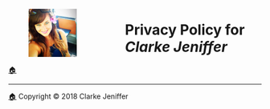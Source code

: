 <figure><img src="../images/favicon/favicon-96x96.png" style="display: inline; float: left; margin-right:96px"></figure>

# Privacy Policy for _Clarke Jeniffer_
[🏠](../Home.html)



  
* * *
[🏠](../Home.html) Copyright © 2018 Clarke Jeniffer

